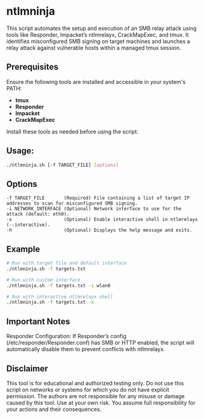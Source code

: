 # ntlmninja

This script automates the setup and execution of an SMB relay attack using tools like Responder, Impacket’s ntlmrelayx, CrackMapExec, and tmux. It identifies misconfigured SMB signing on target machines and launches a relay attack against vulnerable hosts within a managed tmux session.

## Prerequisites

Ensure the following tools are installed and accessible in your system's PATH:
- **tmux**
- **Responder**
- **Impacket**
- **CrackMapExec**

Install these tools as needed before using the script.

## Usage:
```bash
./ntlmninja.sh [-f TARGET_FILE] [options]
```

## Options
```
-f TARGET_FILE       (Required) File containing a list of target IP addresses to scan for misconfigured SMB signing.
-i NETWORK_INTERFACE (Optional) Network interface to use for the attack (default: eth0).
-x                   (Optional) Enable interactive shell in ntlmrelayx (--interactive).
-h                   (Optional) Displays the help message and exits.
```

## Example
```bash
# Run with target file and default interface
./ntlmninja.sh -f targets.txt

# Run with custom interface
./ntlmninja.sh -f targets.txt -i wlan0

# Run with interactive ntlmrelayx shell
./ntlmninja.sh -f targets.txt -x
```

## Important Notes

Responder Configuration:
If Responder’s config (/etc/responder/Responder.conf) has SMB or HTTP enabled, the script will automatically disable them to prevent conflicts with ntlmrelayx.

## Disclaimer

This tool is for educational and authorized testing only. Do not use this script on networks or systems for which you do not have explicit permission. The authors are not responsible for any misuse or damage caused by this tool. Use at your own risk. You assume full responsibility for your actions and their consequences.
